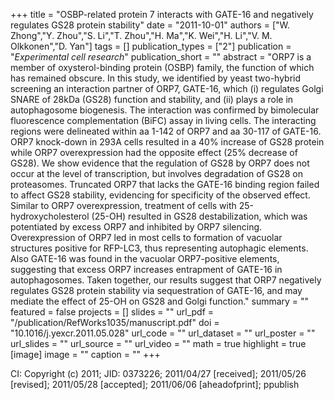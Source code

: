 +++
title = "OSBP-related protein 7 interacts with GATE-16 and negatively regulates GS28 protein stability"
date = "2011-10-01"
authors = ["W. Zhong","Y. Zhou","S. Li","T. Zhou","H. Ma","K. Wei","H. Li","V. M. Olkkonen","D. Yan"]
tags = []
publication_types = ["2"]
publication = "_Experimental cell research_"
publication_short = ""
abstract = "ORP7 is a member of oxysterol-binding protein (OSBP) family, the function of which has remained obscure. In this study, we identified by yeast two-hybrid screening an interaction partner of ORP7, GATE-16, which (i) regulates Golgi SNARE of 28kDa (GS28) function and stability, and (ii) plays a role in autophagosome biogenesis. The interaction was confirmed by bimolecular fluorescence complementation (BiFC) assay in living cells. The interacting regions were delineated within aa 1-142 of ORP7 and aa 30-117 of GATE-16. ORP7 knock-down in 293A cells resulted in a 40% increase of GS28 protein while ORP7 overexpression had the opposite effect (25% decrease of GS28). We show evidence that the regulation of GS28 by ORP7 does not occur at the level of transcription, but involves degradation of GS28 on proteasomes. Truncated ORP7 that lacks the GATE-16 binding region failed to affect GS28 stability, evidencing for specificity of the observed effect. Similar to ORP7 overexpression, treatment of cells with 25-hydroxycholesterol (25-OH) resulted in GS28 destabilization, which was potentiated by excess ORP7 and inhibited by ORP7 silencing. Overexpression of ORP7 led in most cells to formation of vacuolar structures positive for RFP-LC3, thus representing autophagic elements. Also GATE-16 was found in the vacuolar ORP7-positive elements, suggesting that excess ORP7 increases entrapment of GATE-16 in autophagosomes. Taken together, our results suggest that ORP7 negatively regulates GS28 protein stability via sequestration of GATE-16, and may mediate the effect of 25-OH on GS28 and Golgi function."
summary = ""
featured = false
projects = []
slides = ""
url_pdf = "/publication/RefWorks1035/manuscript.pdf"
doi = "10.1016/j.yexcr.2011.05.028"
url_code = ""
url_dataset = ""
url_poster = ""
url_slides = ""
url_source = ""
url_video = ""
math = true
highlight = true
[image]
image = ""
caption = ""
+++

CI: Copyright (c) 2011; JID: 0373226; 2011/04/27 [received]; 2011/05/26 [revised]; 2011/05/28 [accepted]; 2011/06/06 [aheadofprint]; ppublish
